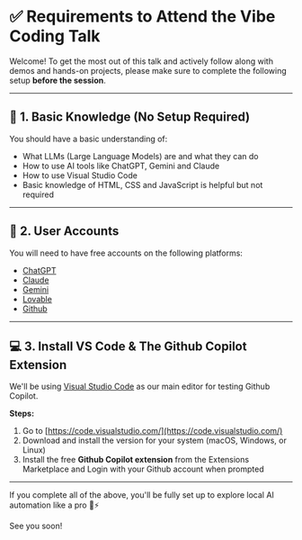 
# ✅ Requirements to Attend the Vibe Coding Talk

Welcome! To get the most out of this talk and actively follow along with demos and hands-on projects, please make sure to complete the following setup **before the session**.

---

## 🧠 1. Basic Knowledge (No Setup Required)

You should have a basic understanding of:
- What LLMs (Large Language Models) are and what they can do
- How to use AI tools like ChatGPT, Gemini and Claude
- How to use Visual Studio Code
- Basic knowledge of HTML, CSS and JavaScript is helpful but not required

---

## 👤 2. User Accounts
You will need to have free accounts on the following platforms:
- [ChatGPT](https://chat.openai.com/)
- [Claude](https://claude.ai/)
- [Gemini](https://gemini.google.com/)
- [Lovable](https://lovable.dev/)
- [Github](https://github.com/)

---

## 💻 3. Install VS Code & The Github Copilot Extension

We'll be using [Visual Studio Code](https://code.visualstudio.com/) as our main editor for testing Github Copilot.

**Steps:**
1. Go to [https://code.visualstudio.com/](https://code.visualstudio.com/)
2. Download and install the version for your system (macOS, Windows, or Linux)
3. Install the free **Github Copilot extension** from the Extensions Marketplace and Login with your Github account when prompted

---

If you complete all of the above, you'll be fully set up to explore local AI automation like a pro 🤖⚡️

See you soon!
